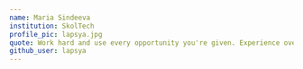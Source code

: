 ```yaml
---
name: Maria Sindeeva
institution: SkolTech
profile_pic: lapsya.jpg
quote: Work hard and use every opportunity you're given. Experience over talent.
github_user: lapsya
---
```

